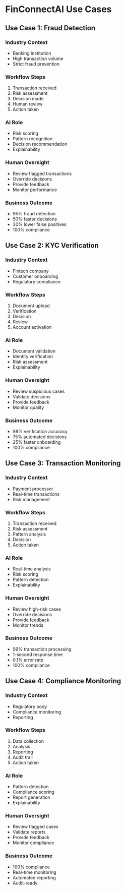 # FinConnectAI Use Cases

## Use Case 1: Fraud Detection

### Industry Context
- Banking institution
- High transaction volume
- Strict fraud prevention

### Workflow Steps
1. Transaction received
2. Risk assessment
3. Decision made
4. Human review
5. Action taken

### AI Role
- Risk scoring
- Pattern recognition
- Decision recommendation
- Explainability

### Human Oversight
- Review flagged transactions
- Override decisions
- Provide feedback
- Monitor performance

### Business Outcome
- 95% fraud detection
- 50% faster decisions
- 30% lower false positives
- 100% compliance

## Use Case 2: KYC Verification

### Industry Context
- Fintech company
- Customer onboarding
- Regulatory compliance

### Workflow Steps
1. Document upload
2. Verification
3. Decision
4. Review
5. Account activation

### AI Role
- Document validation
- Identity verification
- Risk assessment
- Explainability

### Human Oversight
- Review suspicious cases
- Validate decisions
- Provide feedback
- Monitor quality

### Business Outcome
- 98% verification accuracy
- 75% automated decisions
- 25% faster onboarding
- 100% compliance

## Use Case 3: Transaction Monitoring

### Industry Context
- Payment processor
- Real-time transactions
- Risk management

### Workflow Steps
1. Transaction received
2. Risk assessment
3. Pattern analysis
4. Decision
5. Action taken

### AI Role
- Real-time analysis
- Risk scoring
- Pattern detection
- Explainability

### Human Oversight
- Review high-risk cases
- Override decisions
- Provide feedback
- Monitor trends

### Business Outcome
- 99% transaction processing
- 1-second response time
- 0.1% error rate
- 100% compliance

## Use Case 4: Compliance Monitoring

### Industry Context
- Regulatory body
- Compliance monitoring
- Reporting

### Workflow Steps
1. Data collection
2. Analysis
3. Reporting
4. Audit trail
5. Action taken

### AI Role
- Pattern detection
- Compliance scoring
- Report generation
- Explainability

### Human Oversight
- Review flagged cases
- Validate reports
- Provide feedback
- Monitor compliance

### Business Outcome
- 100% compliance
- Real-time monitoring
- Automated reporting
- Audit-ready
